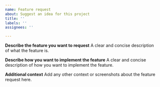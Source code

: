 ```yaml
---
name: Feature request
about: Suggest an idea for this project
title: ''
labels: ''
assignees: ''

---
```


**Describe the feature you want to request**
A clear and concise description of what the feature is. 

**Describe how you want to implement the feature**
A clear and concise description of how you want to implement the feature. 

**Additional context**
Add any other context or screenshots about the feature request here.
